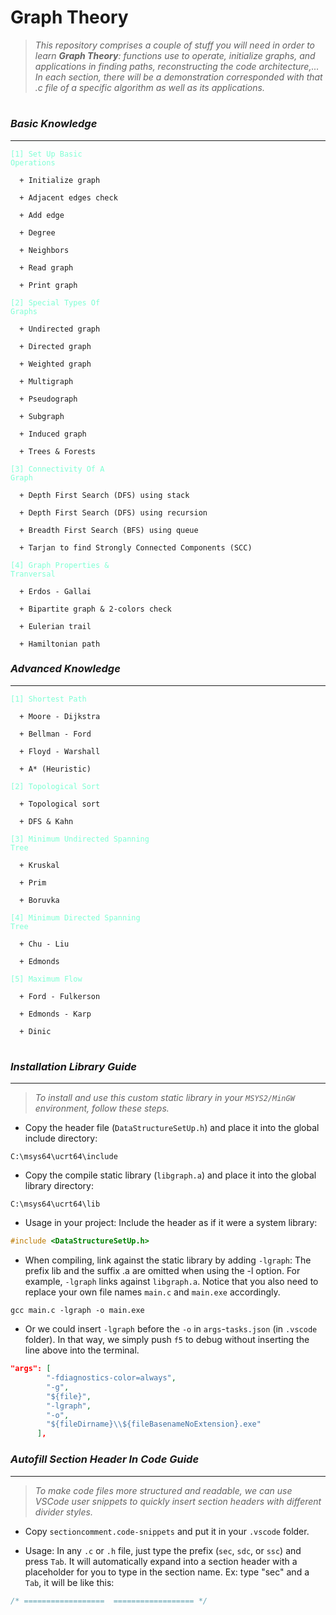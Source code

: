 # **Graph Theory**

> _This repository comprises a couple of stuff you will need in order to learn **Graph Theory**: functions use to operate, initialize graphs, and applications in finding paths, reconstructing the code architecture,... In each section, there will be a demonstration corresponded with that .c file of a specific algorithm as well as its applications._

#

### ***Basic Knowledge***
---

<code style="color : aquamarine">[1] Set Up Basic Operations</code>

      + Initialize graph

      + Adjacent edges check

      + Add edge

      + Degree

      + Neighbors

      + Read graph

      + Print graph

<code style="color : aquamarine">[2] Special Types Of Graphs</code>
      
      + Undirected graph

      + Directed graph

      + Weighted graph

      + Multigraph 

      + Pseudograph

      + Subgraph

      + Induced graph

      + Trees & Forests

<code style="color : aquamarine">[3] Connectivity Of A Graph</code>
      
      + Depth First Search (DFS) using stack

      + Depth First Search (DFS) using recursion

      + Breadth First Search (BFS) using queue

      + Tarjan to find Strongly Connected Components (SCC)

<code style="color : aquamarine">[4] Graph Properties & Tranversal</code>

      + Erdos - Gallai

      + Bipartite graph & 2-colors check

      + Eulerian trail 

      + Hamiltonian path 

### ***Advanced Knowledge***
---

<code style="color : aquamarine">[1] Shortest Path</code>

      + Moore - Dijkstra

      + Bellman - Ford

      + Floyd - Warshall

      + A* (Heuristic)

<code style="color : aquamarine">[2] Topological Sort</code>

      + Topological sort

      + DFS & Kahn

<code style="color : aquamarine">[3] Minimum Undirected Spanning Tree</code>

      + Kruskal

      + Prim

      + Boruvka

<code style="color : aquamarine">[4] Minimum Directed Spanning Tree</code>

      + Chu - Liu

      + Edmonds

<code style="color : aquamarine">[5] Maximum Flow
</code>

      + Ford - Fulkerson

      + Edmonds - Karp

      + Dinic

#

### ***Installation Library Guide***
---

> _To install and use this custom static library in your `MSYS2/MinGW` environment, follow these steps._

- Copy the header file (`DataStructureSetUp.h`) and place it into the global include directory:  
```
C:\msys64\ucrt64\include
```

- Copy the compile static library (`libgraph.a`) and place it into the global library directory:  
```
C:\msys64\ucrt64\lib
```

- Usage in your project: Include the header as if it were a system library:  
```c
#include <DataStructureSetUp.h>
```

- When compiling, link against the static library by adding `-lgraph`: The prefix lib and the suffix .a are omitted when using the -l option. For example, `-lgraph` links against `libgraph.a`. Notice that you also need to replace your own file names `main.c` and `main.exe` accordingly.
```shell
gcc main.c -lgraph -o main.exe
```
- Or we could insert `-lgraph` before the `-o` in `args`-`tasks.json` (in `.vscode` folder). In that way, we simply push `f5` to debug without inserting the line above into the terminal.
```json
"args": [
        "-fdiagnostics-color=always",
        "-g",
        "${file}",
        "-lgraph",
        "-o",
        "${fileDirname}\\${fileBasenameNoExtension}.exe"
      ],
```

### ***Autofill Section Header In Code Guide***
---

> _To make code files more structured and readable, we can use VSCode user snippets to quickly insert section headers with different divider styles._

- Copy `sectioncomment.code-snippets` and put it in your `.vscode` folder.

- Usage: In any `.c` or `.h` file, just type the prefix (`sec`, `sdc`, or `ssc`) and press `Tab`.
It will automatically expand into a section header with a placeholder for you to type in the section name. Ex: type "sec" and a `Tab`, it will be like this:
```c
/* ==================  ================== */
```
